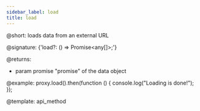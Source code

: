 ```yaml
---
sidebar_label: load
title: load
---          
```


@short: loads data from an external URL

@signature: {'load?: () => Promise<any[]>;'}

@returns: 
- param     promise      "promise" of the data object

@example:
proxy.load().then(function () {
   console.log("Loading is done!");
});

@template:	api_method
